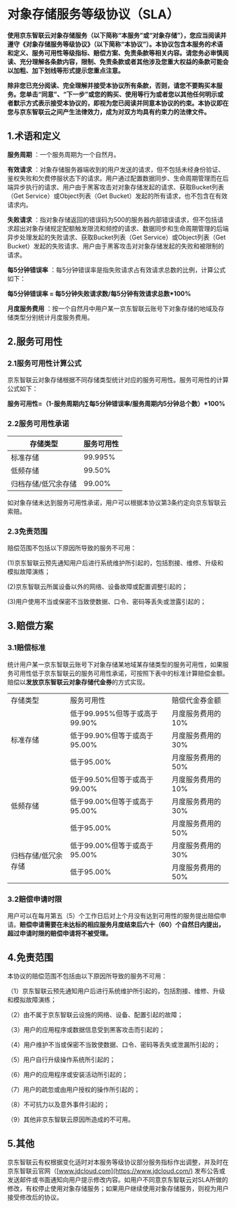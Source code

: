 # 对象存储服务等级协议（SLA）
**使用京东智联云对象存储服务（以下简称“本服务”或“对象存储”），您应当阅读并遵守《对象存储服务等级协议》（以下简称“本协议”）。本协议包含本服务的术语和定义、服务可用性等级指标、赔偿方案、免责条款等相关内容。请您务必审慎阅读、充分理解各条款内容，限制、免责条款或者其他涉及您重大权益的条款可能会以加粗、加下划线等形式提示您重点注意。**

**除非您已充分阅读、完全理解并接受本协议所有条款，否则，请您不要购买本服务。您单击“同意”、“下一步”或您的购买、使用等行为或者您以其他任何明示或者默示方式表示接受本协议的，即视为您已阅读并同意本协议的约束。本协议即在您与京东智联云之间产生法律效力，成为对双方均具有约束力的法律文件。**

## 1.术语和定义

**服务周期** ：一个服务周期为一个自然月。

**有效请求** ：对象存储服务器端收到的用户发送的请求，但不包括未经身份验证、鉴权失败和欠费停服状态下的请求。用户通过配置数据同步、生命周期管理而在后端异步执行的请求、用户由于黑客攻击对对象存储发起的请求、获取Bucket列表（Get Service）或Object列表（Get Bucket）发起的所有请求，也不包含在有效请求内。

**失败请求** ：指对象存储返回的错误码为500的服务器内部错误请求，但不包括请求超出对象存储规定配额触发限流和频控的请求、数据同步和生命周期管理的后端异步处理发起的失败请求、获取Bucket列表（Get Service）或Object列表（Get Bucket）发起的失败请求、用户由于黑客攻击对对象存储发起的失败和被限制的请求。

**每5分钟错误率** ：每5分钟错误率是指失败请求占有效请求总数的比例，计算公式如下：

**每5分钟错误率 = 每5分钟失败请求数/每5分钟有效请求总数\*100%**

**月度服务费用** ：按一个自然月中用户某一京东智联云账号下对象存储的地域及存储类型分别统计月度服务费用。

## 2.服务可用性

### 2.1服务可用性计算公式

京东智联云对象存储根据不同存储类型统计对应的服务可用性。服务可用性的计算公式如下：

**服务可用性=（1-服务周期内∑每5分钟错误率/服务周期内5分钟总个数）\*100%**

### 2.2服务可用性承诺

|存储类型|服务可用性|
|-|-|
|标准存储|99.995%|
|低频存储|99.50%|
|归档存储/低冗余存储|99.00%|

如对象存储未达到服务可用性承诺，用户可以根据本协议第3条约定向京东智联云索赔。

### 2.3免责范围

赔偿范围不包括以下原因所导致的服务不可用：

(1)京东智联云预先通知用户后进行系统维护所引起的，包括割接、维修、升级和模拟故障演练；

(2)京东智联云所属设备以外的网络、设备故障或配置调整引起的；

(3)用户使用不当或保密不当致使数据、口令、密码等丢失或泄露引起的；

## 3.赔偿方案

### 3.1赔偿标准

统计用户某一京东智联云账号下对象存储某地域某存储类型的服务可用性，如果服务可用性低于京东智联云的服务可用性承诺，可按照下表中的标准计算赔偿金额。赔偿以**发放京东智联云对象存储代金券**的方式实现。

<table>
 <tr>
  <td>存储类型</td> 
  <td>服务可用性</td>
  <td>赔偿代金券金额</td>
 </tr>
 <tr>
  <td rowspan="3">标准存储</td>
  <td>低于99.995%但等于或高于99.90%</td>
  <td>月度服务费用的10%</td>
 </tr>
 <tr>
  <td>低于99.90%但等于或高于95.00%</td>  
  <td>月度服务费用的30%</td>  
 </tr>
 <tr>
  <td>低于95.00%</td>  
  <td>月度服务费用的50%</td>  
 </tr>
 <tr>
  <td rowspan="3">低频存储</td>
  <td>低于99.50%但等于或高于99.00%</td>
  <td>月度服务费用的10%</td>
 </tr>
 <tr>
  <td>低于99.00%但等于或高于95.00%</td>  
  <td>月度服务费用的30%</td>  
 </tr>
 <tr>
  <td>低于95.00%</td>  
  <td>月度服务费用的50%</td>  
 </tr>
 <tr>
  <td rowspan="2">归档存储/低冗余存储</td>
  <td>低于99.00%但等于或高于95.00%</td>  
  <td>月度服务费用的30%</td>  
 </tr>
 <tr>
  <td>低于95.00%</td>  
  <td>月度服务费用的50%</td>  
 </tr>
</table>

### 3.2赔偿申请时限

用户可以在每月第五（5）个工作日后对上个月没有达到可用性的服务提出赔偿申请。**赔偿申请需要在未达标的相应服务月度结束后六十（60）个自然日内提出，超过申请时限的赔偿申请将不被受理。**

## 4.免责范围

本协议的赔偿范围不包括由以下原因所导致的服务不可用：

（1）京东智联云预先通知用户后进行系统维护所引起的，包括割接、维修、升级和模拟故障演练；

（2）由不属于京东智联云设施的网络、设备、配置引起的故障；

（3）用户的应用程序或数据信息受到黑客攻击而引起的；

（4）用户维护不当或保密不当致使数据、口令、密码等丢失或泄漏所引起的；

（5）用户自行升级操作系统所引起的；

（6）用户的应用程序或安装活动所引起的；

（7）用户的疏忽或由用户授权的操作所引起的；

（8）不可抗力以及意外事件引起的；

（9）其他非京东智联云原因所造成的不可用。

## 5.其他

京东智联云有权根据变化适时对本服务等级协议部分服务指标作出调整，并及时在京东智联云官网（[www.jdcloud.com](https://www.jdcloud.com/) 发布公告或发送邮件或书面通知向用户提示修改内容。如用户不同意京东智联云对SLA所做的修改，有权停止使用对象存储服务；如果用户继续使用对象存储服务，则视为用户接受修改后的协议。

